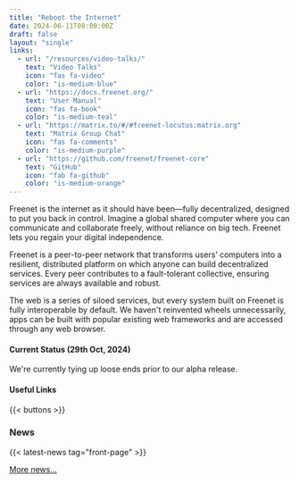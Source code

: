 ```yaml
---
title: "Reboot the Internet"
date: 2024-06-11T00:00:00Z
draft: false
layout: "single"
links:
  - url: "/resources/video-talks/"
    text: "Video Talks"
    icon: "fas fa-video"
    color: "is-medium-blue"
  - url: "https://docs.freenet.org/"
    text: "User Manual"
    icon: "fas fa-book"
    color: "is-medium-teal"
  - url: "https://matrix.to/#/#freenet-locutus:matrix.org"
    text: "Matrix Group Chat"
    icon: "fas fa-comments"
    color: "is-medium-purple"
  - url: "https://github.com/freenet/freenet-core"
    text: "GitHub"
    icon: "fab fa-github"
    color: "is-medium-orange"
---
```


Freenet is the internet as it should have been—fully decentralized, designed to put you back in
control. Imagine a global shared computer where you can communicate and collaborate freely, without
reliance on big tech. Freenet lets you regain your digital independence.

Freenet is a peer-to-peer network that transforms users’ computers into a resilient, distributed
platform on which anyone can build decentralized services. Every peer contributes to a
fault-tolerant collective, ensuring services are always available and robust.

The web is a series of siloed services, but every system built on Freenet is fully interoperable by
default. We haven't reinvented wheels unnecessarily, apps can be built with popular existing web
frameworks and are accessed through any web browser.

#### Current Status (29th Oct, 2024)

We're currently tying up loose ends prior to our alpha release.

#### Useful Links

{{< buttons >}}

### News

{{< latest-news tag="front-page" >}}

[More news...](news)
